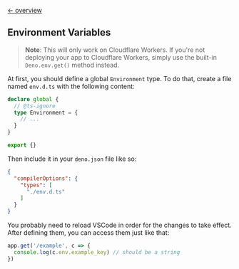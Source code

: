 [← overview](https://github.com/azurystudio/cheetah/blob/dev/guide/index.md)

## Environment Variables

> **Note**: This will only work on Cloudflare Workers. If you're not deploying your app to Cloudflare Workers, simply use the built-in `Deno.env.get()` method instead.

At first, you should define a global `Environment` type. To do that, create a file named `env.d.ts` with the following content:

```ts
declare global {
  // @ts-ignore
  type Environment = {
    // ...
  }
}

export {}
```

Then include it in your `deno.json` file like so:

```json
{
  "compilerOptions": {
    "types": [
      "./env.d.ts"
    ]
  }
}
```

You probably need to reload VSCode in order for the changes to take effect. After defining them, you can access them just like that:

```ts
app.get('/example', c => {
  console.log(c.env.example_key) // should be a string
})
```
